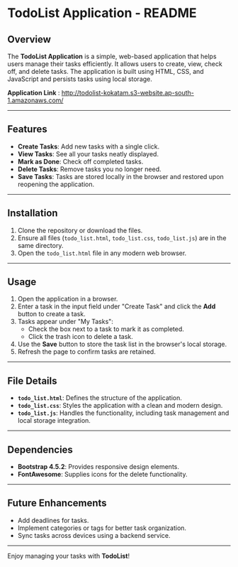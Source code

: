 # TodoList Application - README

## Overview
The **TodoList Application** is a simple, web-based application that helps users manage their tasks efficiently. It allows users to create, view, check off, and delete tasks. The application is built using HTML, CSS, and JavaScript and persists tasks using local storage.


**Application Link** :   http://todolist-kokatam.s3-website.ap-south-1.amazonaws.com/

---

## Features
- **Create Tasks**: Add new tasks with a single click.
- **View Tasks**: See all your tasks neatly displayed.
- **Mark as Done**: Check off completed tasks.
- **Delete Tasks**: Remove tasks you no longer need.
- **Save Tasks**: Tasks are stored locally in the browser and restored upon reopening the application.

---

## Installation
1. Clone the repository or download the files.
2. Ensure all files (`todo_list.html`, `todo_list.css`, `todo_list.js`) are in the same directory.
3. Open the `todo_list.html` file in any modern web browser.

---

## Usage
1. Open the application in a browser.
2. Enter a task in the input field under "Create Task" and click the **Add** button to create a task.
3. Tasks appear under "My Tasks":
   - Check the box next to a task to mark it as completed.
   - Click the trash icon to delete a task.
4. Use the **Save** button to store the task list in the browser's local storage.
5. Refresh the page to confirm tasks are retained.

---

## File Details
- **`todo_list.html`**: Defines the structure of the application.
- **`todo_list.css`**: Styles the application with a clean and modern design.
- **`todo_list.js`**: Handles the functionality, including task management and local storage integration.

---

## Dependencies
- **Bootstrap 4.5.2**: Provides responsive design elements.
- **FontAwesome**: Supplies icons for the delete functionality.

---

## Future Enhancements
- Add deadlines for tasks.
- Implement categories or tags for better task organization.
- Sync tasks across devices using a backend service.

---

Enjoy managing your tasks with **TodoList**!
